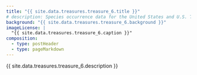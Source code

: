 ```yaml
---
title: "{{ site.data.treasures.treasure_6.title }}"
# description: Species occurrence data for the United States and U.S. Territories.
background: "{{ site.data.treasures.treasure_6.background }}"
imageLicense: |
  "{{ site.data.treasures.treasure_6.caption }}"
composition:
  - type: postHeader
  - type: pageMarkdown
---
```


{{ site.data.treasures.treasure_6.description }}